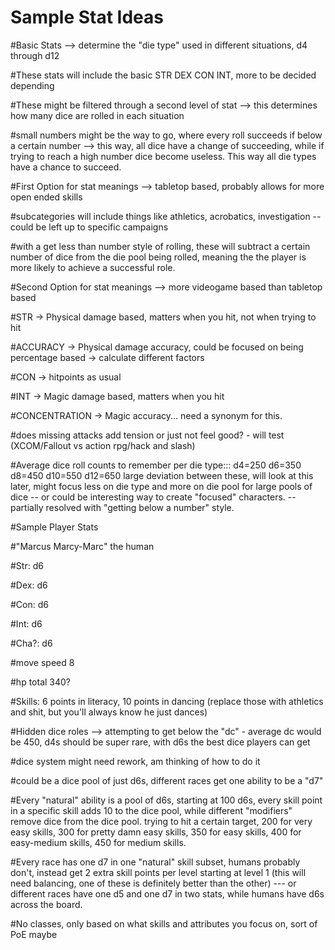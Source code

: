 # Sample Stat Ideas
#Basic Stats --> determine the "die type" used in different situations, d4 through d12

#These stats will include the basic STR DEX CON INT, more to be decided depending

#These might be filtered through a second level of stat --> this determines how many dice are rolled in each situation

#small numbers might be the way to go, where every roll succeeds if below a certain number --> this way, all dice have a change
 of succeeding, while if trying to reach a high number dice become useless. This way all die types have a chance to succeed.

#First Option for stat meanings --> tabletop based, probably allows for more open ended skills

#subcategories will include things like athletics, acrobatics, investigation -- could be left up to specific campaigns

#with a get less than number style of rolling, these will subtract a certain number of dice from the die pool being rolled, meaning the
 the player is more likely to achieve a successful role.


#Second Option for stat meanings --> more videogame based than tabletop based

#STR -> Physical damage based, matters when you hit, not when trying to hit

#ACCURACY -> Physical damage accuracy, could be focused on being percentage based -> calculate different factors

#CON -> hitpoints as usual

#INT -> Magic damage based, matters when you hit

#CONCENTRATION -> Magic accuracy... need a synonym for this.

#does missing attacks add tension or just not feel good? - will test (XCOM/Fallout vs action rpg/hack and slash)

#Average dice roll counts to remember per die type::: d4=250 d6=350 d8=450 d10=550 d12=650 large deviation between these,
 will look at this later, might focus less on die type and more on die pool for large pools of dice -- or could be interesting way to
 create "focused" characters. -- partially resolved with "getting below a number" style.

#Sample Player Stats

#"Marcus Marcy-Marc" the human

#Str: d6

#Dex: d6

#Con: d6

#Int: d6

#Cha?: d6

#move speed 8

#hp total 340?

#Skills: 6 points in literacy, 10 points in dancing (replace those with athletics and shit, but you'll always know he just dances)

#Hidden dice roles --> attempting to get below the "dc" - average dc would be 450, d4s should be super rare, with d6s the best dice players can get

#dice system might need rework, am thinking of how to do it

#could be a dice pool of just d6s, different races get one ability to be a "d7"

#Every "natural" ability is a pool of d6s, starting at 100 d6s, every skill point in a specific skill adds 10 to the dice pool, while different "modifiers" remove dice from the dice pool. trying to hit a certain target, 200 for very easy skills, 300 for pretty damn easy skills, 350 for easy skills, 400 for easy-medium skills, 450 for medium skills.

#Every race has one d7 in one "natural" skill subset, humans probably don't, instead get 2 extra skill points per level starting at level 1 (this will need balancing, one of these is definitely better than the other) --- or different races have one d5 and one d7 in two stats, while humans have d6s across the board.

#No classes, only based on what skills and attributes you focus on, sort of PoE maybe
